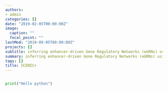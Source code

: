 ```yaml
---
authors:
- admin
categories: []
date: "2019-02-05T00:00:00Z"
image:
  caption: ""
  focal_point: ""
lastMod: "2019-09-05T00:00:00Z"
projects: []
subtitle: inferring enhancer-driven Gene Regulatory Networks (eGRNs) using SCENIC+
summary: inferring enhancer-driven Gene Regulatory Networks (eGRNs) using SCENIC+
tags: []
title: SCENIC+
---
```


```python

print("Hello python")


```


